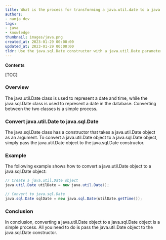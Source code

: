 ```yaml
---
title: What is the process for transforming a java.util.date to a java.sql.date?
authors:
- nanja_dev
tags:
- java
- knowledge
thumbnail: images/java.png
created_at: 2023-01-29 00:00:00
updated_at: 2023-01-29 00:00:00
tldr: Use the java.sql.Date constructor with a java.util.Date parameter to convert a java.util.Date to a java.sql.Date.
---
```


**Contents**

[TOC]

### Overview

The java.util.Date class is used to represent a date and time, while the java.sql.Date class is used to represent a date in the database. Converting between the two classes is a simple process.

### Convert java.util.Date to java.sql.Date

The java.sql.Date class has a constructor that takes a java.util.Date object as an argument. To convert a java.util.Date object to a java.sql.Date object, simply pass the java.util.Date object to the java.sql.Date constructor.

### Example

The following example shows how to convert a java.util.Date object to a java.sql.Date object:

```java
// Create a java.util.Date object
java.util.Date utilDate = new java.util.Date();

// Convert to java.sql.Date
java.sql.Date sqlDate = new java.sql.Date(utilDate.getTime());
```

### Conclusion

In conclusion, converting a java.util.Date object to a java.sql.Date object is a simple process. All you need to do is pass the java.util.Date object to the java.sql.Date constructor.
